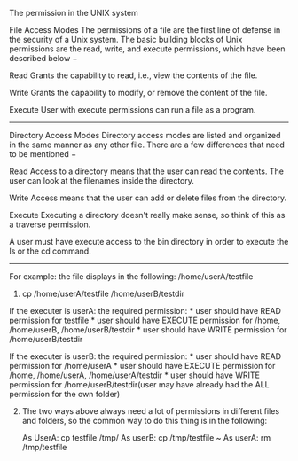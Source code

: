 The permission in the UNIX system

File Access Modes
The permissions of a file are the first line of defense in the security of a Unix system. The basic building blocks of Unix permissions are the read, write, and execute permissions, which have been described below −

Read
Grants the capability to read, i.e., view the contents of the file.

Write
Grants the capability to modify, or remove the content of the file.

Execute
User with execute permissions can run a file as a program.

---------------

Directory Access Modes
Directory access modes are listed and organized in the same manner as any other file. There are a few differences that need to be mentioned −

Read
Access to a directory means that the user can read the contents. The user can look at the filenames inside the directory.

Write
Access means that the user can add or delete files from the directory.

Execute
Executing a directory doesn't really make sense, so think of this as a traverse permission.

A user must have execute access to the bin directory in order to execute the ls or the cd command.

---------------

For example: 
the file displays in the following: /home/userA/testfile

1. cp /home/userA/testfile /home/userB/testdir

If the executer is userA:
	the required permission:
	* user should have READ permission for testfile
	* user should have EXECUTE permission for /home, /home/userB, /home/userB/testdir
	* user should have WRITE permission for /home/userB/testdir

If the executer is userB:
	the required permission:
	* user should have READ permission for /home/userA
	* user should have EXECUTE permission for /home, /home/userA, /home/userA/testdir
	* user should have WRITE permission for /home/userB/testdir(user may have already had the ALL permission for the own folder)

2. The two ways above always need a lot of permissions in different files and folders, 
	so the common way to do this thing is in the following:

	As UserA: cp testfile /tmp/
	As userB: cp /tmp/testfile ~
	As userA: rm /tmp/testfile



